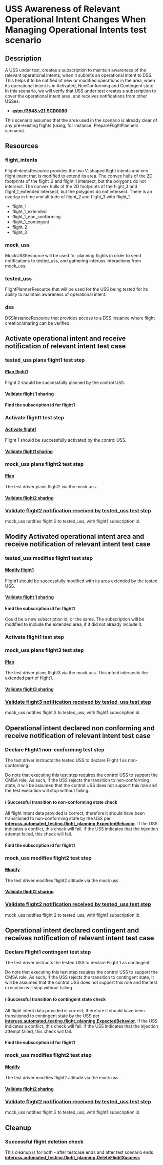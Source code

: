 # USS Awareness of Relevant Operational Intent Changes When Managing Operational Intents test scenario

## Description
A USS under test, creates a subscription to maintain awareness of the relevant operational intents,
when it submits an operational intent to DSS. This helps it to be notified of new or modified operations
in the area, when its operational intent is in Activated, NonConforming and Contingent state. In this scenario,
we will verify that USS under test creates a subscription to cover the operational intent area, and receives notifications from other USSes.

- **[astm.f3548.v21.SCD0080](../../../../../requirements/astm/f3548/v21.md)**

This scenario assumes that the area used in the scenario is already clear of any pre-existing flights (using, for instance, PrepareFlightPlanners scenario).

## Resources
### flight_intents
FlightIntentsResource provides the two V-shaped flight intents and one flight intent that is modified to extend its area.
The convex hulls of the 2D footprints of the flight_2 and flight_1 intersect, but the polygons do not intersect.
The convex hulls of the 2D footprints of the flight_3 and flight_1_extended intersect, but the polygons do not intersect.
There is an overlap in time and altitude of flight_2 and flight_3 with flight_1.
- flight_1
- flight_1_extended
- flight_1_non_conforming
- flight_1_contingent
- flight_2
- flight_3

### mock_uss
MockUSSResource will be used for planning flights in order to send notifications to tested_uss, and gathering interuss interactions from mock_uss.

### tested_uss
FlightPlannerResource that will be used for the USS being tested for its ability to maintain awareness of operational intent.

### dss
DSSInstanceResource that provides access to a DSS instance where flight creation/sharing can be verified.

## Activate operational intent and receive notification of relevant intent test case

### tested_uss plans flight1 test step

#### [Plan flight1](../../../../flight_planning/plan_flight_intent.md)
Flight 2 should be successfully planned by the control USS.

#### [Validate flight 1 sharing](../../validate_shared_operational_intent.md)

#### Find the subscription id for flight1

### Activate flight1 test step

#### [Activate flight1](../../../../flight_planning/activate_flight_intent.md)
Flight 1 should be successfully activated by the control USS.

#### [Validate flight1 sharing](../../validate_shared_operational_intent.md)

### mock_uss plans flight2 test step

#### [Plan](../../../flight_planning/plan_flight_intent.md)

The test driver plans flight2 via the mock uss.

#### [Validate flight2 sharing](../validate_shared_operational_intent.md)

### [Validate flight2 notification received by tested_uss test step](../test_steps/validate_notification_received.md)
mock_uss notifies flight 2 to tested_uss, with flight1 subscription id.


## Modify Activated operational intent area and receive notification of relevant intent test case

### tested_uss modifies flight1 test step

#### [Modify flight1](../../../../flight_planning/modify_activated_flight_intent.md)
Flight1 should be successfully modified with its area extended by the tested USS.

#### [Validate flight 1 sharing](../../validate_shared_operational_intent.md)

#### Find the subscription id for flight1
Could be a new subscription id, or the same.
The subscription will be modified to include the extended area, if it did not already include it.

### Activate flight1 test step

### mock_uss plans flight3 test step

#### [Plan](../../../flight_planning/plan_flight_intent.md)

The test driver plans flight3 via the mock uss. This intent intersects the extended part of flight1.

#### [Validate flight3 sharing](../validate_shared_operational_intent.md)

### [Validate flight3 notification received by tested_uss test step](../test_steps/validate_notification_received.md)
mock_uss notifies flight 3 to tested_uss, with flight1 subscription id.

## Operational intent declared non conforming and receive notification of relevant intent test case

### Declare Flight1 non-conforming test step
The test driver instructs the tested USS to declare Flight 1 as non-conforming.

Do note that executing this test step requires the control USS to support the CMSA role. As such, if the USS rejects the
transition to non-conforming state, it will be assumed that the control USS does not support this role and the test
execution will stop without failing.

#### ℹ️ Successful transition to non-conforming state check
All flight intent data provided is correct, therefore it should have been
transitioned to non-conforming state by the USS
per **[interuss.automated_testing.flight_planning.ExpectedBehavior](../../../../../requirements/interuss/automated_testing/flight_planning.md)**.
If the USS indicates a conflict, this check will fail. If the USS indicates that the injection attempt failed, this check will fail.

#### Find the subscription id for flight1

### mock_uss modifies flight2 test step

#### [Modify](../../../flight_planning/modify_planned_flight_intent.md)

The test driver modifies flight2 altitude via the mock uss.

#### [Validate flight2 sharing](../validate_shared_operational_intent.md)

### [Validate flight2 notification received by tested_uss test step](../test_steps/validate_notification_received.md)
mock_uss notifies flight 2 to tested_uss, with flight1 subscription id.


## Operational intent declared contingent and receives notification of relevant intent test case

### Declare Flight1 contingent test step
The test driver instructs the tested USS to declare Flight 1 as contingent.

Do note that executing this test step requires the control USS to support the CMSA role. As such, if the USS rejects the
transition to contingent state, it will be assumed that the control USS does not support this role and the test
execution will stop without failing.

#### ℹ️ Successful transition to contingent state check
All flight intent data provided is correct, therefore it should have been
transitioned to contingent state by the USS
per **[interuss.automated_testing.flight_planning.ExpectedBehavior](../../../../../requirements/interuss/automated_testing/flight_planning.md)**.
If the USS indicates a conflict, this check will fail. If the USS indicates that the injection attempt failed, this check will fail.

#### Find the subscription id for flight1

### mock_uss modifies flight2 test step

#### [Modify](../../../flight_planning/modify_planned_flight_intent.md)

The test driver modifies flight2 altitude via the mock uss.

#### [Validate flight2 sharing](../validate_shared_operational_intent.md)

### [Validate flight2 notification received by tested_uss test step](../test_steps/validate_notification_received.md)
mock_uss notifies flight 2 to tested_uss, with flight1 subscription id.

## Cleanup
### Successful flight deletion check
This cleanup is for both - after testcase ends and after test scenario ends
**[interuss.automated_testing.flight_planning.DeleteFlightSuccess](../../../../requirements/interuss/automated_testing/flight_planning.md)**
